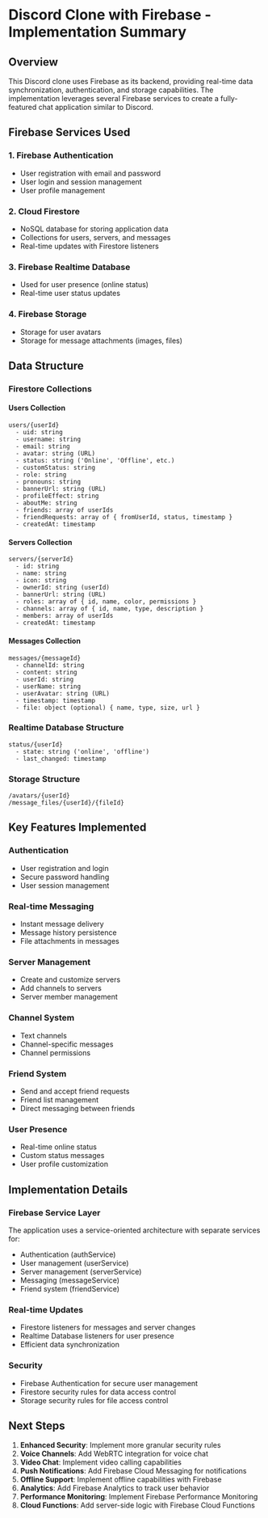 # Discord Clone with Firebase - Implementation Summary

## Overview

This Discord clone uses Firebase as its backend, providing real-time data synchronization, authentication, and storage capabilities. The implementation leverages several Firebase services to create a fully-featured chat application similar to Discord.

## Firebase Services Used

### 1. Firebase Authentication
- User registration with email and password
- User login and session management
- User profile management

### 2. Cloud Firestore
- NoSQL database for storing application data
- Collections for users, servers, and messages
- Real-time updates with Firestore listeners

### 3. Firebase Realtime Database
- Used for user presence (online status)
- Real-time user status updates

### 4. Firebase Storage
- Storage for user avatars
- Storage for message attachments (images, files)

## Data Structure

### Firestore Collections

#### Users Collection
```
users/{userId}
  - uid: string
  - username: string
  - email: string
  - avatar: string (URL)
  - status: string ('Online', 'Offline', etc.)
  - customStatus: string
  - role: string
  - pronouns: string
  - bannerUrl: string (URL)
  - profileEffect: string
  - aboutMe: string
  - friends: array of userIds
  - friendRequests: array of { fromUserId, status, timestamp }
  - createdAt: timestamp
```

#### Servers Collection
```
servers/{serverId}
  - id: string
  - name: string
  - icon: string
  - ownerId: string (userId)
  - bannerUrl: string (URL)
  - roles: array of { id, name, color, permissions }
  - channels: array of { id, name, type, description }
  - members: array of userIds
  - createdAt: timestamp
```

#### Messages Collection
```
messages/{messageId}
  - channelId: string
  - content: string
  - userId: string
  - userName: string
  - userAvatar: string (URL)
  - timestamp: timestamp
  - file: object (optional) { name, type, size, url }
```

### Realtime Database Structure

```
status/{userId}
  - state: string ('online', 'offline')
  - last_changed: timestamp
```

### Storage Structure

```
/avatars/{userId}
/message_files/{userId}/{fileId}
```

## Key Features Implemented

### Authentication
- User registration and login
- Secure password handling
- User session management

### Real-time Messaging
- Instant message delivery
- Message history persistence
- File attachments in messages

### Server Management
- Create and customize servers
- Add channels to servers
- Server member management

### Channel System
- Text channels
- Channel-specific messages
- Channel permissions

### Friend System
- Send and accept friend requests
- Friend list management
- Direct messaging between friends

### User Presence
- Real-time online status
- Custom status messages
- User profile customization

## Implementation Details

### Firebase Service Layer
The application uses a service-oriented architecture with separate services for:
- Authentication (authService)
- User management (userService)
- Server management (serverService)
- Messaging (messageService)
- Friend system (friendService)

### Real-time Updates
- Firestore listeners for messages and server changes
- Realtime Database listeners for user presence
- Efficient data synchronization

### Security
- Firebase Authentication for secure user management
- Firestore security rules for data access control
- Storage security rules for file access control

## Next Steps

1. **Enhanced Security**: Implement more granular security rules
2. **Voice Channels**: Add WebRTC integration for voice chat
3. **Video Chat**: Implement video calling capabilities
4. **Push Notifications**: Add Firebase Cloud Messaging for notifications
5. **Offline Support**: Implement offline capabilities with Firebase
6. **Analytics**: Add Firebase Analytics to track user behavior
7. **Performance Monitoring**: Implement Firebase Performance Monitoring
8. **Cloud Functions**: Add server-side logic with Firebase Cloud Functions